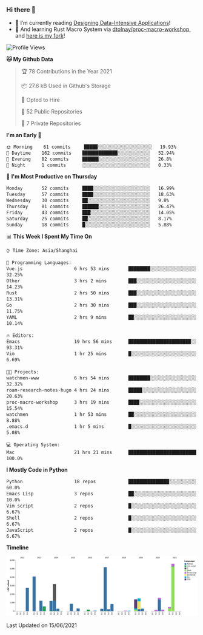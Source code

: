 ### Hi there 👋

- 📖 I’m currently reading [Designing Data-Intensive Applications](https://www.oreilly.com/library/view/designing-data-intensive-applications/9781491903063/)!
- 🌱 And learning Rust Macro System via [dtolnay/proc-macro-workshop](https://github.com/dtolnay/proc-macro-workshop), and [here is my fork](https://github.com/coldnight/proc-macro-workshop)!

<!--START_SECTION:waka-->
![Profile Views](http://img.shields.io/badge/Profile%20Views-0-blue)

**🐱 My Github Data**

> 🏆 78 Contributions in the Year 2021
 >
> 📦 27.6 kB Used in Github's Storage
 >
> 💼 Opted to Hire
 >
> 📜 52 Public Repositories
 >
> 🔑 7 Private Repositories
 >
**I'm an Early 🐤**

```text
🌞 Morning    61 commits     █████░░░░░░░░░░░░░░░░░░░░   19.93%
🌆 Daytime    162 commits    █████████████░░░░░░░░░░░░   52.94%
🌃 Evening    82 commits     ██████░░░░░░░░░░░░░░░░░░░   26.8%
🌙 Night      1 commits      ░░░░░░░░░░░░░░░░░░░░░░░░░   0.33%

```
📅 **I'm Most Productive on Thursday**

```text
Monday       52 commits     ████░░░░░░░░░░░░░░░░░░░░░   16.99%
Tuesday      57 commits     ████░░░░░░░░░░░░░░░░░░░░░   18.63%
Wednesday    30 commits     ██░░░░░░░░░░░░░░░░░░░░░░░   9.8%
Thursday     81 commits     ██████░░░░░░░░░░░░░░░░░░░   26.47%
Friday       43 commits     ███░░░░░░░░░░░░░░░░░░░░░░   14.05%
Saturday     25 commits     ██░░░░░░░░░░░░░░░░░░░░░░░   8.17%
Sunday       18 commits     █░░░░░░░░░░░░░░░░░░░░░░░░   5.88%

```


📊 **This Week I Spent My Time On**

```text
⌚︎ Time Zone: Asia/Shanghai

💬 Programming Languages:
Vue.js                   6 hrs 53 mins       ████████░░░░░░░░░░░░░░░░░   32.25%
Other                    3 hrs 2 mins        ███░░░░░░░░░░░░░░░░░░░░░░   14.23%
Rust                     2 hrs 50 mins       ███░░░░░░░░░░░░░░░░░░░░░░   13.31%
Go                       2 hrs 30 mins       ███░░░░░░░░░░░░░░░░░░░░░░   11.75%
YAML                     2 hrs 9 mins        ██░░░░░░░░░░░░░░░░░░░░░░░   10.14%

🔥 Editors:
Emacs                    19 hrs 56 mins      ███████████████████████░░   93.31%
Vim                      1 hr 25 mins        █░░░░░░░░░░░░░░░░░░░░░░░░   6.69%

🐱‍💻 Projects:
watchmen-www             6 hrs 54 mins       ████████░░░░░░░░░░░░░░░░░   32.32%
roam-research-notes-hugo 4 hrs 24 mins       █████░░░░░░░░░░░░░░░░░░░░   20.63%
proc-macro-workshop      3 hrs 19 mins       ████░░░░░░░░░░░░░░░░░░░░░   15.54%
watchmen                 1 hr 53 mins        ██░░░░░░░░░░░░░░░░░░░░░░░   8.88%
.emacs.d                 1 hr 5 mins         █░░░░░░░░░░░░░░░░░░░░░░░░   5.08%

💻 Operating System:
Mac                      21 hrs 21 mins      █████████████████████████   100.0%

```

**I Mostly Code in Python**

```text
Python                   18 repos            ███████████████░░░░░░░░░░   60.0%
Emacs Lisp               3 repos             ██░░░░░░░░░░░░░░░░░░░░░░░   10.0%
Vim script               2 repos             █░░░░░░░░░░░░░░░░░░░░░░░░   6.67%
Shell                    2 repos             █░░░░░░░░░░░░░░░░░░░░░░░░   6.67%
JavaScript               2 repos             █░░░░░░░░░░░░░░░░░░░░░░░░   6.67%

```


**Timeline**

![Chart not found](https://raw.githubusercontent.com/coldnight/coldnight/master/charts/bar_graph.png)


 Last Updated on 15/06/2021
<!--END_SECTION:waka-->
